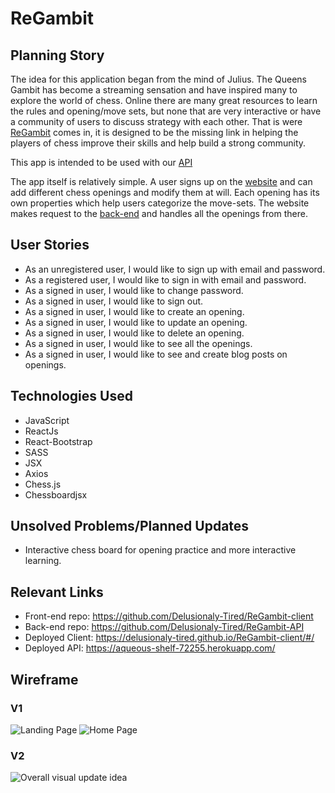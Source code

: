 # ReGambit  

## Planning Story

The idea for this application began from the mind of Julius. The Queens Gambit has become a streaming sensation and have inspired many to explore the world of chess. Online there are many great resources to learn the rules and opening/move sets, but none that are very interactive or have a community of users to discuss strategy with each other. That is were [ReGambit](https://github.com/Delusionaly-Tired/ReGambit-client) comes in, it is designed to be the missing link in helping the players of chess improve their skills and help build a strong community.  

This app is intended to be used with our [API](https://github.com/Delusionaly-Tired/ReGambit-API)

The app itself is relatively simple. A user signs up on the [website](https://delusionaly-tired.github.io/ReGambit-client/#/) and can add different chess openings and modify them at will. Each opening has its own properties which help users categorize the move-sets. The website makes request to the [back-end](https://aqueous-shelf-72255.herokuapp.com/) and handles all the openings from there.

## User Stories

- As an unregistered user, I would like to sign up with email and password.
- As a registered user, I would like to sign in with email and password.
- As a signed in user, I would like to change password.
- As a signed in user, I would like to sign out.
- As a signed in user, I would like to create an opening.
- As a signed in user, I would like to update an opening.
- As a signed in user, I would like to delete an opening.
- As a signed in user, I would like to see all the openings.
- As a signed in user, I would like to see and create blog posts on openings.

## Technologies Used

- JavaScript
- ReactJs
- React-Bootstrap
- SASS
- JSX
- Axios
- Chess.js
- Chessboardjsx

## Unsolved Problems/Planned Updates

- Interactive chess board for opening practice and more interactive learning.

## Relevant Links

- Front-end repo: https://github.com/Delusionaly-Tired/ReGambit-client
- Back-end repo: https://github.com/Delusionaly-Tired/ReGambit-API
- Deployed Client: https://delusionaly-tired.github.io/ReGambit-client/#/
- Deployed API: https://aqueous-shelf-72255.herokuapp.com/

## Wireframe

### V1
![Landing Page](https://i.imgur.com/6683KaS.jpg)
![Home Page](https://i.imgur.com/RUBA09K.jpg)

### V2
![Overall visual update idea](https://i.imgur.com/EsphHz1.jpg)
